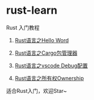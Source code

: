 # rust-learn
Rust 入门教程

1. [Rust语言之Hello Word](https://github.com/jsl6/rust-learn/blob/master/01.hello-world.md)
2. [Rust语言之Cargo包管理器](https://github.com/jsl6/rust-learn/blob/master/02.cargo.md)
3. [Rust语言之vscode Debug配置](https://github.com/jsl6/rust-learn/blob/master/03.vscode-rust.md)

4. [Rust语言之所有权Ownership](https://github.com/jsl6/rust-learn/blob/master/04.ownership.md)

适合Rust入门，欢迎Star~